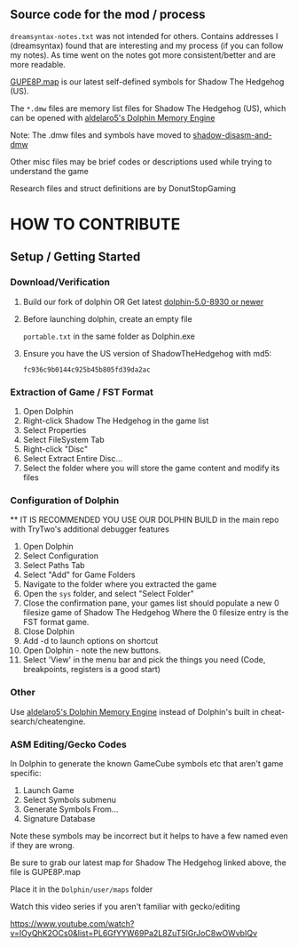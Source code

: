 ## Source code for the mod / process

`dreamsyntax-notes.txt` was not intended for others.
Contains addresses I (dreamsyntax) found that are interesting and my process (if you can follow my notes).
As time went on the notes got more consistent/better and are more readable.

[GUPE8P.map](https://github.com/ShadowTheHedgehogHacking/shadow-disasm-and-dmw) is our latest self-defined symbols for Shadow The Hedgehog (US).

The `*.dmw` files are memory list files for Shadow The Hedgehog (US), which can be opened with [aldelaro5's Dolphin Memory Engine](https://github.com/aldelaro5/Dolphin-memory-engine)

Note: The .dmw files and symbols have moved to [shadow-disasm-and-dmw](https://github.com/ShadowTheHedgehogHacking/shadow-disasm-and-dmw)

Other misc files may be brief codes or descriptions used while trying to understand the game

Research files and struct definitions are by DonutStopGaming

# HOW TO CONTRIBUTE
## Setup / Getting Started

### Download/Verification
1. Build our fork of dolphin OR Get latest [dolphin-5.0-8930 or newer](https://dolphin-emu.org/download/)
2. Before launching dolphin, create an empty file

   `portable.txt` in the same folder as Dolphin.exe
3. Ensure you have the US version of ShadowTheHedgehog with md5:

   `fc936c9b0144c925b45b805fd39da2ac`
   
### Extraction of Game / FST Format
1. Open Dolphin
2. Right-click Shadow The Hedgehog in the game list
3. Select Properties
4. Select FileSystem Tab
5. Right-click "Disc"
6. Select Extract Entire Disc...
7. Select the folder where you will store the game content and modify its files

### Configuration of Dolphin
** IT IS RECOMMENDED YOU USE OUR DOLPHIN BUILD in the main repo with TryTwo's additional debugger features 
1. Open Dolphin
2. Select Configuration
3. Select Paths Tab
4. Select "Add" for Game Folders
5. Navigate to the folder where you extracted the game
6. Open the `sys` folder, and select "Select Folder"
7. Close the confirmation pane, your games list should populate a new 0 filesize game of Shadow The Hedgehog
   Where the 0 filesize entry is the FST format game.
8. Close Dolphin
9. Add -d to launch options on shortcut
10. Open Dolphin - note the new buttons.
11. Select 'View' in the menu bar and pick the things you need (Code, breakpoints, registers is a good start)

### Other
Use [aldelaro5's Dolphin Memory Engine](https://github.com/aldelaro5/Dolphin-memory-engine) instead of Dolphin's built in cheat-search/cheatengine.

### ASM Editing/Gecko Codes
In Dolphin to generate the known GameCube symbols etc that aren't game specific:
1. Launch Game
2. Select Symbols submenu
3. Generate Symbols From...
4. Signature Database 


Note these symbols may be incorrect but it helps to have a few named even if they are wrong.

Be sure to grab our latest map for Shadow The Hedgehog linked above, the file is GUPE8P.map

Place it in the `Dolphin/user/maps` folder


Watch this video series if you aren't familiar with gecko/editing


https://www.youtube.com/watch?v=IOyQhK2OCs0&list=PL6GfYYW69Pa2L8ZuT5lGrJoC8wOWvbIQv

